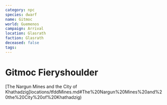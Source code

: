 ```yaml
---
category: npc
species: dwarf
name: Gitmoc
world: Guemenos
campaign: Arrival
location: Glasrath
faction: Glasrath
deceased: false
tags: 
---
```


# Gitmoc Fieryshoulder

[The Nargun Mines and the City of Khathadzig]locations/tfddMines.md#The%20Nargun%20Mines%20and%20the%20City%20of%20Khathadzig)
